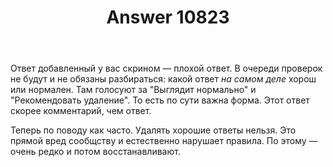 ﻿---
title: "Answer 10823"
se.owner.user_id: 337540
se.owner.display_name: "Victor VosMottor"
se.owner.link: "https://ru.meta.stackoverflow.com/users/337540/victor-vosmottor"
se.answer_id: 10823
se.question_id: 10821
se.post_type: answer
se.is_accepted: False
---
<p>Ответ добавленный у вас скрином — плохой ответ. В очереди проверок не будут и не обязаны разбираться: какой ответ <em>на самом деле</em> хорош или нормален. Там голосуют за &quot;Выглядит нормально&quot; и &quot;Рекомендовать удаление&quot;. То есть по сути важна форма. Этот ответ скорее комментарий, чем ответ.</p>
<p>Теперь по поводу как часто. Удалять хорошие ответы нельзя. Это прямой вред сообщству и естественно нарушает правила. По этому — очень редко и потом восстанавливают.</p>

